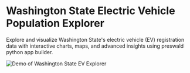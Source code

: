 # Washington State Electric Vehicle Population Explorer

Explore and visualize Washington State's electric vehicle (EV) registration data with interactive charts, maps, and advanced insights using preswald python app builder.


![Demo of Washington State EV Explorer](washington-ev.gif)



